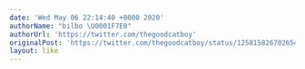 ```yaml
---
date: 'Wed May 06 22:14:40 +0000 2020'
authorName: "bilbo \U0001F7E0"
authorUrl: 'https://twitter.com/thegoodcatboy'
originalPost: 'https://twitter.com/thegoodcatboy/status/1258158267026546689'
layout: like
---
```

